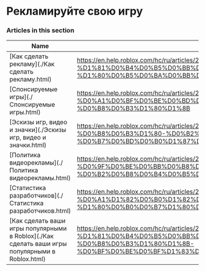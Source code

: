 # Рекламируйте свою игру  
### Articles in this section
Name|URL
-|-
[Как сделать рекламу](./Как сделать рекламу.html) |https://en.help.roblox.com/hc/ru/articles/203313840-%D0%9A%D0%B0%D0%BA-%D1%81%D0%B4%D0%B5%D0%BB%D0%B0%D1%82%D1%8C-%D1%80%D0%B5%D0%BA%D0%BB%D0%B0%D0%BC%D1%83
[Спонсируемые игры](./Спонсируемые игры.html) |https://en.help.roblox.com/hc/ru/articles/206455923-%D0%A1%D0%BF%D0%BE%D0%BD%D1%81%D0%B8%D1%80%D1%83%D0%B5%D0%BC%D1%8B%D0%B5-%D0%B8%D0%B3%D1%80%D1%8B
[Эскизы игр, видео и значки](./Эскизы игр, видео и значки.html) |https://en.help.roblox.com/hc/ru/articles/203314060-%D0%AD%D1%81%D0%BA%D0%B8%D0%B7%D1%8B-%D0%B8%D0%B3%D1%80-%D0%B2%D0%B8%D0%B4%D0%B5%D0%BE-%D0%B8-%D0%B7%D0%BD%D0%B0%D1%87%D0%BA%D0%B8
[Политика видеорекламы](./Политика видеорекламы.html) |https://en.help.roblox.com/hc/ru/articles/203312520-%D0%9F%D0%BE%D0%BB%D0%B8%D1%82%D0%B8%D0%BA%D0%B0-%D0%B2%D0%B8%D0%B4%D0%B5%D0%BE%D1%80%D0%B5%D0%BA%D0%BB%D0%B0%D0%BC%D1%8B
[Статистика разработчиков](./Статистика разработчиков.html) |https://en.help.roblox.com/hc/ru/articles/203314110-%D0%A1%D1%82%D0%B0%D1%82%D0%B8%D1%81%D1%82%D0%B8%D0%BA%D0%B0-%D1%80%D0%B0%D0%B7%D1%80%D0%B0%D0%B1%D0%BE%D1%82%D1%87%D0%B8%D0%BA%D0%BE%D0%B2
[Как сделать ваши игры популярными в Roblox](./Как сделать ваши игры популярными в Roblox.html) |https://en.help.roblox.com/hc/ru/articles/203313420-%D0%9A%D0%B0%D0%BA-%D1%81%D0%B4%D0%B5%D0%BB%D0%B0%D1%82%D1%8C-%D0%B2%D0%B0%D1%88%D0%B8-%D0%B8%D0%B3%D1%80%D1%8B-%D0%BF%D0%BE%D0%BF%D1%83%D0%BB%D1%8F%D1%80%D0%BD%D1%8B%D0%BC%D0%B8-%D0%B2-Roblox